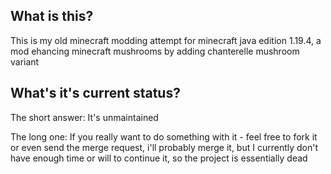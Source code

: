 ## What is this?

This is my old minecraft modding attempt for minecraft java edition 1.19.4, 
a mod ehancing minecraft mushrooms 
by adding chanterelle mushroom variant


## What's it's current status?

The short answer: It's unmaintained

The long one: If you really want to do something with it - feel free to fork it or even send the merge request, i'll probably merge it, but I currently don't have enough time or will to continue it, so the project is essentially dead

